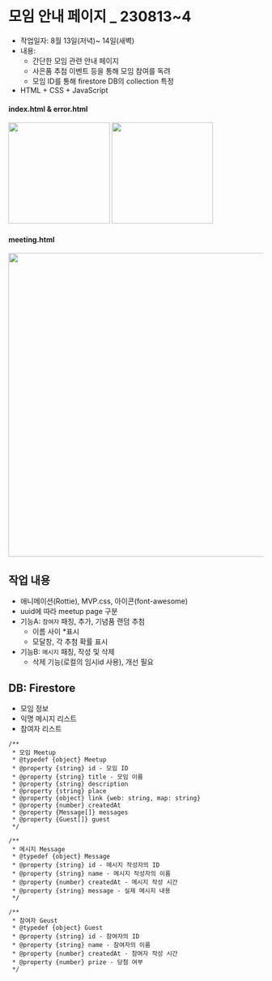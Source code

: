 # 모임 안내 페이지 \_ 230813~4

- 작업일자: 8월 13일(저녁)~ 14일(새벽)
- 내용:
  - 간단한 모임 관련 안내 페이지
  - 사은품 추첨 이벤트 등을 통해 모임 참여를 독려
  - 모임 ID를 통해 firestore DB의 collection 특정
- HTML + CSS + JavaScript

#### index.html & error.html
<img width="200px" src="https://github.com/dusunax/exercises/assets/94776135/fb62216b-72d4-478d-8107-059f7598e46d" />
<img width="200px" src="https://github.com/dusunax/exercises/assets/94776135/0a11c61a-154a-4131-aeb0-5b13dc9c0838" />

#### meeting.html
<img width="600px" src="https://github.com/dusunax/exercises/assets/94776135/8ac857a6-8bf6-442a-9c9f-a4136abb8d40" />


## 작업 내용

- 애니메이션(Rottie), MVP.css, 아이콘(font-awesome)
- uuid에 따라 meetup page 구분
- 기능A: `참여자` 패칭, 추가, 기념품 랜덤 추첨
  - 이름 사이 \*표시
  - 모달창, 각 추첨 확률 표시
- 기능B: `메시지` 패칭, 작성 및 삭제
  - 삭제 기능(로컬의 임시id 사용), 개선 필요



## DB: Firestore

- 모임 정보
- 익명 메시지 리스트
- 참여자 리스트

```tsx
/**
 * 모임 Meetup
 * @typedef {object} Meetup
 * @property {string} id - 모임 ID
 * @property {string} title - 모임 이름
 * @property {string} description
 * @property {string} place
 * @property {object} link {web: string, map: string}
 * @property {number} createdAt
 * @property {Message[]} messages
 * @property {Guest[]} guest
 */

/**
 * 메시지 Message
 * @typedef {object} Message
 * @property {string} id - 메시지 작성자의 ID
 * @property {string} name - 메시지 작성자의 이름
 * @property {number} createdAt - 메시지 작성 시간
 * @property {string} message - 실제 메시지 내용
 */

/**
 * 참여자 Geust
 * @typedef {object} Guest
 * @property {string} id - 참여자의 ID
 * @property {string} name - 참여자의 이름
 * @property {number} createdAt - 참여자 작성 시간
 * @property {number} prize - 당첨 여부
 */
```
